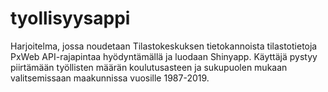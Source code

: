 # tyollisyysappi

Harjoitelma, jossa noudetaan Tilastokeskuksen tietokannoista tilastotietoja PxWeb API-rajapintaa hyödyntämällä ja luodaan Shinyapp. Käyttäjä pystyy piirtämään työllisten määrän koulutusasteen ja sukupuolen mukaan valitsemissaan maakunnissa vuosille 1987-2019.
